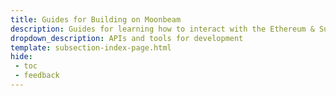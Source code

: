 ```yaml
---
title: Guides for Building on Moonbeam
description: Guides for learning how to interact with the Ethereum & Substrate APIs to deploy, verify, and interact with contracts, and build DApps on Moonbeam. 
dropdown_description: APIs and tools for development
template: subsection-index-page.html
hide: 
 - toc
 - feedback
---
```

